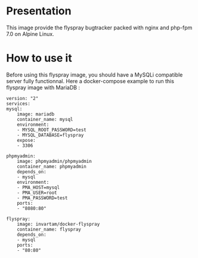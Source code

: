 # Presentation
This image provide the flyspray bugtracker packed with nginx and php-fpm 7.0 on Alpine Linux.

# How to use it
Before using this flyspray image, you should have a MySQLi compatible server fully functionnal.
Here a docker-compose example to run this flyspray image with MariaDB :

    version: "2"
    services:
    mysql:
        image: mariadb
        container_name: mysql
        environment:
        - MYSQL_ROOT_PASSWORD=test
        - MYSQL_DATABASE=flyspray
        expose:
        - 3306

    phpmyadmin:
        image: phpmyadmin/phpmyadmin
        container_name: phpmyadmin
        depends_on:
        - mysql
        environment:
        - PMA_HOST=mysql
        - PMA_USER=root
        - PMA_PASSWORD=test
        ports:
        - "8080:80"

    flyspray:
        image: invartam/docker-flyspray
        container_name: flyspray
        depends_on:
        - mysql
        ports:
        - "80:80"
